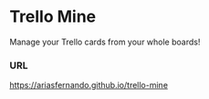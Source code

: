 # Trello Mine
Manage your Trello cards from your whole boards!

### URL

https://ariasfernando.github.io/trello-mine
